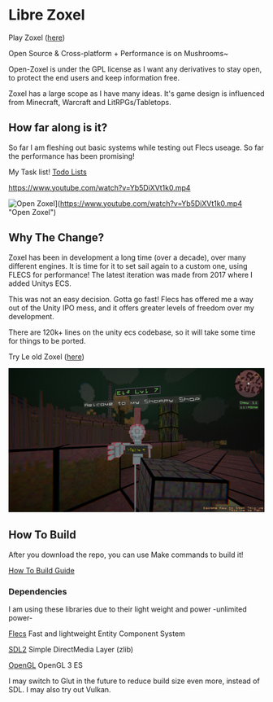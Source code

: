 # Libre Zoxel

Play Zoxel ([here](https://deus369.github.io/open-zoxel/web-demo/))

Open Source & Cross-platform + Performance is on Mushrooms~

Open-Zoxel is under the GPL license as I want any derivatives to stay open, to protect the end users and keep information free.

Zoxel has a large scope as I have many ideas. It's game design is influenced from Minecraft, Warcraft and LitRPGs/Tabletops.

## How far along is it?

So far I am fleshing out basic systems while testing out Flecs useage. So far the performance has been promising!

My Task list! [Todo Lists](Documents/todos/todo-main.md)

https://www.youtube.com/watch?v=Yb5DiXVt1k0.mp4

![Open Zoxel](http://img.youtube.com/vi/Yb5DiXVt1k0/0.jpg)](https://www.youtube.com/watch?v=Yb5DiXVt1k0.mp4 "Open Zoxel")

## Why The Change?

Zoxel has been in development a long time (over a decade), over many different engines. It is time for it to set sail again to a custom one, using FLECS for performance! The latest iteration was made from 2017 where I added Unitys ECS.

This was not an easy decision. Gotta go fast! Flecs has offered me a way out of the Unity IPO mess, and it offers greater levels of freedom over my development.

There are 120k+ lines on the unity ecs codebase, so it will take some time for things to be ported.

Try Le old Zoxel ([here](https://deus0.itch.io/zoxel))

![Le Old Zoxel](/Screenshots/KEyHna.png?raw=false "Le Old Zoxel")

## How To Build

After you download the repo, you can use Make commands to build it!

[How To Build Guide](Documents/howtos/howto-build.md)

### Dependencies

I am using these libraries due to their light weight and power -unlimited power-

[Flecs](https://github.com/SanderMertens/flecs) Fast and lightweight Entity Component System

[SDL2](https://www.libsdl.org/index.php) Simple DirectMedia Layer (zlib)

[OpenGL](https://www.khronos.org/opengles/) OpenGL 3 ES

I may switch to Glut in the future to reduce build size even more, instead of SDL. I may also try out Vulkan.